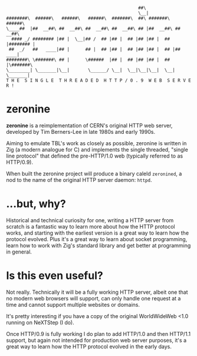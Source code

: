 ```
                                                  ##\                     
                                                  \__|                    
########\  ######\   ######\   ######\  #######\  ##\ #######\   ######\  
\____##  |##  __##\ ##  __##\ ##  __##\ ##  __##\ ## |##  __##\ ##  __##\ 
  #### _/ ######## |## |  \__|## /  ## |## |  ## |## |## |  ## |######## |
 ##  _/   ##   ____|## |      ## |  ## |## |  ## |## |## |  ## |##   ____|
########\ \#######\ ## |      \######  |## |  ## |## |## |  ## |\#######\ 
\________| \_______|\__|       \______/ \__|  \__|\__|\__|  \__| \_______|
T H E  S I N G L E  T H R E A D E D  H T T P / 0 . 9  W E B  S E R V E R !
```

# zeronine

__zeronine__ is a reimplementation of CERN's original HTTP web server, developed by Tim Berners-Lee in late 1980s and early 1990s.

Aiming to emulate TBL's work as closely as possible, zeronine is written in Zig (a modern analogue for C) and implements the single threaded, "single line protocol" that defined the pre-HTTP/1.0 web (typically referred to as HTTP/0.9).

When built the zeronine project will produce a binary caleld `zeronined`, a nod to the name of the original HTTP server daemon: `httpd`.

# ...but, why?

Historical and technical curiosity for one, writing a HTTP server from scratch is a fantastic way to learn more about how the HTTP protocol works, and starting with the earliest version is a great way to learn how the protocol evolved. Plus it's a great way to learn about socket programming, learn how to work with Zig's standard library and get better at programming in general.

# Is this even useful?

Not really. Technically it will be a fully working HTTP server, albeit one that no modern web browsers will support, can only handle one request at a time and cannot support multiple websites or domains.

It's pretty interesting if you have a copy of the original WorldWideWeb <1.0 running on NeXTStep (I do).

Once HTTP/0.9 is fully working I do plan to add HTTP/1.0 and then HTTP/1.1 support, but again not intended for production web server purposes, it's a great way to learn how the HTTP protocol evolved in the early days.
